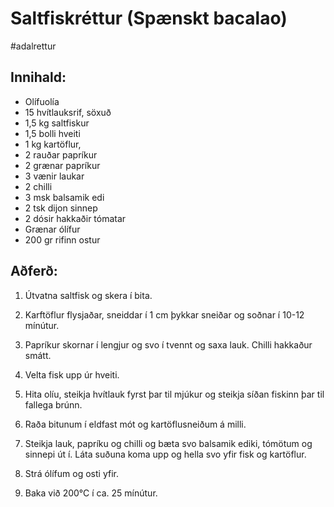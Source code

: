 # Saltfiskréttur (Spænskt bacalao)
#adalrettur

## Innihald:
- Olífuolía
- 15 hvítlauksrif, söxuð
- 1,5 kg saltfiskur
- 1,5 bolli hveiti
- 1 kg kartöflur, 
- 2 rauðar papríkur
- 2 grænar papríkur
- 3 vænir laukar
- 2 chilli
- 3 msk balsamik edi
- 2 tsk dijon sinnep
- 2 dósir hakkaðir tómatar
- Grænar ólífur
- 200 gr rifinn ostur

## Aðferð:
1. Útvatna saltfisk og skera í bita.

2. Karftöflur flysjaðar, sneiddar í 1 cm þykkar sneiðar og soðnar í 10-12 mínútur.

3. Papríkur skornar í lengjur og svo í tvennt og saxa lauk. Chilli hakkaður smátt.

4. Velta fisk upp úr hveiti. 

5. Hita olíu, steikja hvítlauk fyrst þar til mjúkur og steikja síðan fiskinn þar til fallega brúnn.

6. Raða bitunum í eldfast mót og kartöflusneiðum á milli.

7. Steikja lauk, papríku og chilli og bæta svo balsamik ediki, tómötum og sinnepi út í. Láta suðuna koma upp og hella svo yfir fisk og kartöflur.

8. Strá ólífum og osti yfir.

9. Baka við 200°C í ca. 25 mínútur.
